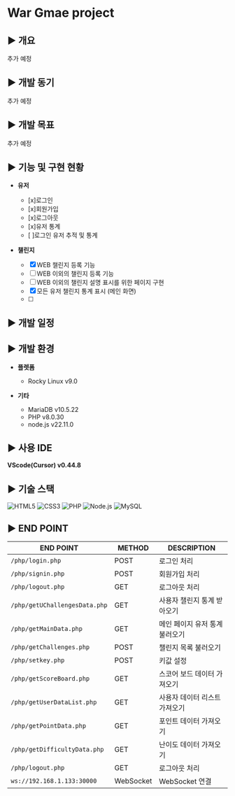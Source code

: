 # War Gmae project

## ▶️ 개요

추가 예정

## ▶️ 개발 동기

추가 예정

## ▶️ 개발 목표

추가 예정

## ▶️ 기능 및 구현 현황

- **유저**
  - [x]로그인
  - [x]회원가입
  - [x]로그아웃
  - [x]유저 통계
  - [ ]로그인 유저 추적 및 통계

- **챌린지**
  - [x] WEB 챌린지 등록 기능
  - [ ] WEB 이외의 챌린지 등록 기능
  - [ ] WEB 이외의 챌린지 설명 표시를 위한 페이지 구현
  - [x] 모든 유저 챌린지 통계 표시 (메인 화면)
  - [ ] 




## ▶️ 개발 일정

## ▶️ 개발 환경
- **플렛폼**
  - Rocky Linux v9.0

- **기타**
  - MariaDB v10.5.22
  - PHP v8.0.30
  - node.js v22.11.0

## ▶️ 사용 IDE
**VScode(Cursor) v0.44.8**

## ▶️ 기술 스택
![HTML5](https://img.shields.io/badge/HTML5-FF6347?style=flat&logo=html5&logoColor=white)
![CSS3](https://img.shields.io/badge/CSS3-1572B6?style=flat&logo=css3&logoColor=white)
![PHP](https://img.shields.io/badge/PHP-777BB4?style=flat&logo=php&logoColor=white)
![Node.js](https://img.shields.io/badge/Node.js-339933?style=flat&logo=node.js&logoColor=white)
![MySQL](https://img.shields.io/badge/MySQL-00618D?style=flat&logo=mysql&logoColor=white)

## ▶️ END POINT

| **END POINT**                        | **METHOD** | **DESCRIPTION**             |
|--------------------------------------|------------|-----------------------------|
| `/php/login.php`                     | POST       | 로그인 처리                |
| `/php/signin.php`                    | POST       | 회원가입 처리              |
| `/php/logout.php`                    | GET        | 로그아웃 처리              |
| `/php/getUChallengesData.php`        | GET        | 사용자 챌린지 통계 받아오기 |
| `/php/getMainData.php`               | GET        | 메인 페이지 유저 통계 불러오기 |
| `/php/getChallenges.php`             | POST       | 챌린지 목록 불러오기        |
| `/php/setkey.php`                    | POST       | 키값 설정                  |
| `/php/getScoreBoard.php`             | GET        | 스코어 보드 데이터 가져오기 |
| `/php/getUserDataList.php`           | GET        | 사용자 데이터 리스트 가져오기 |
| `/php/getPointData.php`              | GET        | 포인트 데이터 가져오기     |
| `/php/getDifficultyData.php`         | GET        | 난이도 데이터 가져오기     |
| `/php/logout.php`                    | GET        | 로그아웃 처리              |
| `ws://192.168.1.133:30000`           | WebSocket  | WebSocket 연결             |




















